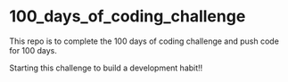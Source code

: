 # 100_days_of_coding_challenge
This repo is to complete the 100 days of coding challenge and push code for 100 days.

Starting this challenge to build a development habit!!
